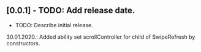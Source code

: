 ## [0.0.1] - TODO: Add release date.

* TODO: Describe initial release.

30.01.2020.: Added ability set scrollController for child of SwipeRefresh by constructors.
